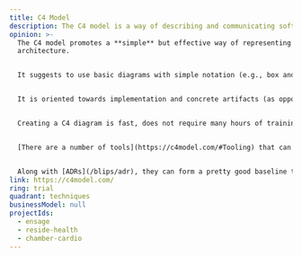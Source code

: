 ```yaml
---
title: C4 Model
description: The C4 model is a way of describing and communicating software architecture.
opinion: >-
  The C4 model promotes a **simple** but effective way of representing software
  architecture.


  It suggests to use basic diagrams with simple notation (e.g., box and arrows), and do not get bogged down by unnecessary details or formalism (looking at you, UML).


  It is oriented towards implementation and concrete artifacts (as opposed to logical representations), and is very [well documented](https://c4model.com/). The map analogy with its zoom levels is very effective to convey the purpose of each diagram.


  Creating a C4 diagram is fast, does not require many hours of training, and is understandable by the non-initiated.


  [There are a number of tools](https://c4model.com/#Tooling) that can help you get started with this representation; they range from code representation ([Mermaid](https://mermaid.js.org/syntax/c4.html), [PlantUML](https://github.com/plantuml-stdlib/C4-PlantUML)…) to visual editors ([Figma](https://www.figma.com/templates/c4-model-examples/), [Miro](https://miro.com/miroverse/c4-architecture/)…).


  Along with [ADRs](/blips/adr), they can form a pretty good baseline to efficiently document software architecture.
link: https://c4model.com/
ring: trial
quadrant: techniques
businessModel: null
projectIds:
  - ensage
  - reside-health
  - chamber-cardio
---
```

